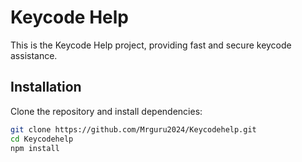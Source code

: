 # Keycode Help

This is the Keycode Help project, providing fast and secure keycode assistance.

## Installation

Clone the repository and install dependencies:

```bash
git clone https://github.com/Mrguru2024/Keycodehelp.git
cd Keycodehelp
npm install
